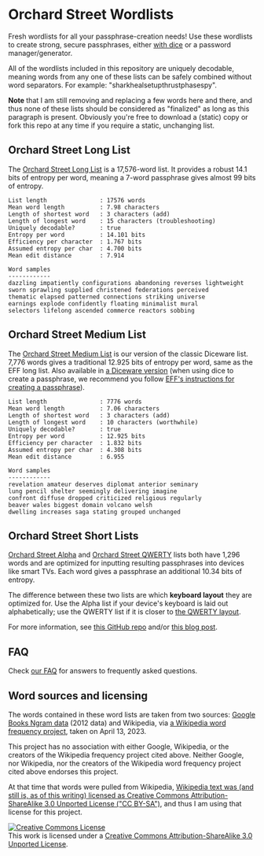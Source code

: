 # Orchard Street Wordlists

Fresh wordlists for all your passphrase-creation needs! Use these wordlists to create strong, secure passphrases, either [with dice](https://www.eff.org/dice) or a password manager/generator.

All of the wordlists included in this repository are uniquely decodable, meaning words from any one of these lists can be safely combined without word separators. For example: "sharkhealsetupthrustphasespy".

**Note** that I am still removing and replacing a few words here and there, and thus none of these lists should be considered as "finalized" as long as this paragraph is present. Obviously you're free to download a (static) copy or fork this repo at any time if you require a static, unchanging list.

## Orchard Street Long List

The [Orchard Street Long List](lists/orchard-street-long.txt) is a 17,576-word list. It provides a robust 14.1 bits of entropy per word, meaning a 7-word passphrase gives almost 99 bits of entropy.

```text
List length               : 17576 words
Mean word length          : 7.98 characters
Length of shortest word   : 3 characters (add)
Length of longest word    : 15 characters (troubleshooting)
Uniquely decodable?       : true
Entropy per word          : 14.101 bits
Efficiency per character  : 1.767 bits
Assumed entropy per char  : 4.700 bits
Mean edit distance        : 7.914

Word samples
------------
dazzling impatiently configurations abandoning reverses lightweight
sworn sprawling supplied christened federations perceived
thematic elapsed patterned connections striking universe
earnings explode confidently floating minimalist mural
selectors lifelong ascended commerce reactors sobbing
```

## Orchard Street Medium List

The [Orchard Street Medium List](lists/orchard-street-medium.txt) is our version of the classic Diceware list. 7,776 words gives a traditional 12.925 bits of entropy per word, same as the EFF long list. Also available in [a Diceware version](lists/orchard-street-medium-dice.txt) (when using dice to create a passphrase, we recommend you follow [EFF's instructions for creating a passphrase](https://www.eff.org/dice)).

```text
List length               : 7776 words
Mean word length          : 7.06 characters
Length of shortest word   : 3 characters (add)
Length of longest word    : 10 characters (worthwhile)
Uniquely decodable?       : true
Entropy per word          : 12.925 bits
Efficiency per character  : 1.832 bits
Assumed entropy per char  : 4.308 bits
Mean edit distance        : 6.955

Word samples
------------
revelation amateur deserves diplomat anterior seminary
lung pencil shelter seemingly delivering imagine
confront diffuse dropped criticized religious regularly
beaver wales biggest domain volcano welsh
dwelling increases saga stating grouped unchanged
```

## Orchard Street Short Lists

[Orchard Street Alpha](lists/orchard-street-alpha.txt) and [Orchard Street QWERTY](lists/orchard-street-qwerty.txt) lists both have 1,296 words and are optimized for inputting resulting passphrases into devices like smart TVs. Each word gives a passphrase an additional 10.34 bits of entropy.

The difference between these two lists are which **keyboard layout** they are optimized for. Use the Alpha list if your device's keyboard is laid out alphabetically; use the QWERTY list if it is closer to [the QWERTY layout](https://en.wikipedia.org/wiki/QWERTY).

For more information, see [this GitHub repo](https://github.com/sts10/remote-words) and/or [this blog post](https://sts10.github.io/2022/10/24/a-good-netflix-password.html).

## FAQ

Check [our FAQ](faq.markdown) for answers to frequently asked questions.

## Word sources and licensing

The words contained in these word lists are taken from two sources: [Google Books Ngram data](https://storage.googleapis.com/books/ngrams/books/datasetsv3.html) (2012 data) and Wikipedia, via [a Wikipedia word frequency project](https://github.com/IlyaSemenov/wikipedia-word-frequency/), taken on April 13, 2023.

This project has no association with either Google, Wikipedia, or the creators of the Wikipedia frequency project cited above. Neither Google, nor Wikipedia, nor the creators of the Wikipedia word frequency project cited above endorses this project.

At that time that words were pulled from Wikipedia, [Wikipedia text was (and still is, as of this writing) licensed as Creative Commons Attribution-ShareAlike 3.0 Unported License ("CC BY-SA")](https://foundation.wikimedia.org/wiki/Policy:Terms_of_Use#7._Licensing_of_Content), and thus I am using that license for this project.

<!-- ### Licensing -->
<a rel="license" href="http://creativecommons.org/licenses/by-sa/3.0/"><img alt="Creative Commons License" style="border-width:0" src="https://i.creativecommons.org/l/by-sa/3.0/88x31.png" /></a><br />This work is licensed under a <a rel="license" href="http://creativecommons.org/licenses/by-sa/3.0/">Creative Commons Attribution-ShareAlike 3.0 Unported License</a>.
